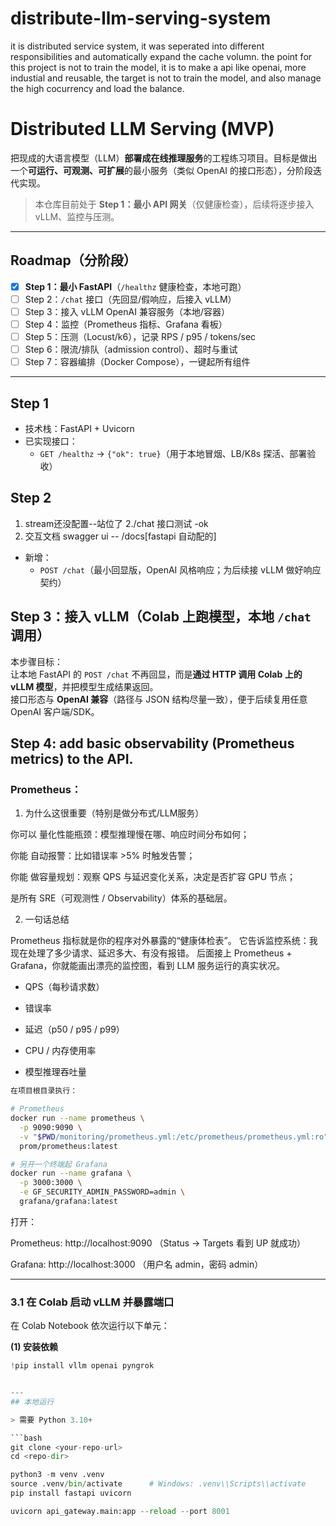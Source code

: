 # distribute-llm-serving-system
it is distributed service system, it was seperated into different responsibilities and automatically expand the cache volumn. the point for this project is not to train the model, it is to make a api like openai, more industial and reusable, the target is not to train the model, and also manage the high cocurrency and load the balance. 

# Distributed LLM Serving (MVP)

把现成的大语言模型（LLM）**部署成在线推理服务**的工程练习项目。目标是做出一个**可运行、可观测、可扩展**的最小服务（类似 OpenAI 的接口形态），分阶段迭代实现。

> 本仓库目前处于 **Step 1：最小 API 网关**（仅健康检查），后续将逐步接入 vLLM、监控与压测。

---

## Roadmap（分阶段）

- [x] **Step 1：最小 FastAPI**（`/healthz` 健康检查，本地可跑）
- [ ] Step 2：`/chat` 接口（先回显/假响应，后接入 vLLM）
- [ ] Step 3：接入 vLLM OpenAI 兼容服务（本地/容器）
- [ ] Step 4：监控（Prometheus 指标、Grafana 看板）
- [ ] Step 5：压测（Locust/k6），记录 RPS / p95 / tokens/sec
- [ ] Step 6：限流/排队（admission control）、超时与重试
- [ ] Step 7：容器编排（Docker Compose），一键起所有组件

---

## Step 1

- 技术栈：FastAPI + Uvicorn
- 已实现接口：
  - `GET /healthz` → `{"ok": true}`（用于本地冒烟、LB/K8s 探活、部署验收）


## Step 2
1. stream还没配置--站位了
2./chat 接口测试 -ok
3. 交互文档 swagger ui -- /docs[fastapi 自动配的]
- 新增：
  - `POST /chat`（最小回显版，OpenAI 风格响应；为后续接 vLLM 做好响应契约）

## Step 3：接入 vLLM（Colab 上跑模型，本地 `/chat` 调用）

本步骤目标：  
让本地 FastAPI 的 `POST /chat` 不再回显，而是**通过 HTTP 调用 Colab 上的 vLLM 模型**，并把模型生成结果返回。  
接口形态与 **OpenAI 兼容**（路径与 JSON 结构尽量一致），便于后续复用任意 OpenAI 客户端/SDK。


## Step 4: add basic observability (Prometheus metrics) to the API.
### Prometheus：
1. 为什么这很重要（特别是做分布式/LLM服务）

你可以 量化性能瓶颈：模型推理慢在哪、响应时间分布如何；

你能 自动报警：比如错误率 >5% 时触发告警；

你能 做容量规划：观察 QPS 与延迟变化关系，决定是否扩容 GPU 节点；

是所有 SRE（可观测性 / Observability）体系的基础层。

2. 一句话总结

Prometheus 指标就是你的程序对外暴露的“健康体检表”。
它告诉监控系统：我现在处理了多少请求、延迟多大、有没有报错。
后面接上 Prometheus + Grafana，你就能画出漂亮的监控图，看到 LLM 服务运行的真实状况。

- QPS（每秒请求数）

- 错误率

- 延迟（p50 / p95 / p99）

- CPU / 内存使用率

- 模型推理吞吐量

```bash
在项目根目录执行：

# Prometheus
docker run --name prometheus \
  -p 9090:9090 \
  -v "$PWD/monitoring/prometheus.yml:/etc/prometheus/prometheus.yml:ro" \
  prom/prometheus:latest

# 另开一个终端起 Grafana
docker run --name grafana \
  -p 3000:3000 \
  -e GF_SECURITY_ADMIN_PASSWORD=admin \
  grafana/grafana:latest
```

打开：

Prometheus: http://localhost:9090
 （Status → Targets 看到 UP 就成功）

Grafana: http://localhost:3000
 （用户名 admin，密码 admin）


---

### 3.1 在 Colab 启动 vLLM 并暴露端口

在 Colab Notebook 依次运行以下单元：

**(1) 安装依赖**
```python
!pip install vllm openai pyngrok


---
## 本地运行

> 需要 Python 3.10+

```bash
git clone <your-repo-url>
cd <repo-dir>

python3 -m venv .venv
source .venv/bin/activate      # Windows: .venv\\Scripts\\activate
pip install fastapi uvicorn

uvicorn api_gateway.main:app --reload --port 8001






